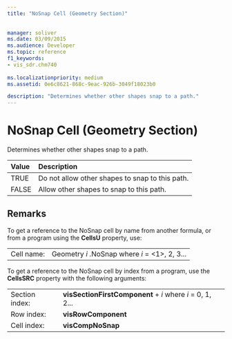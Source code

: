 ```yaml
---
title: "NoSnap Cell (Geometry Section)"
 
 
manager: soliver
ms.date: 03/09/2015
ms.audience: Developer
ms.topic: reference
f1_keywords:
- vis_sdr.chm740
 
ms.localizationpriority: medium
ms.assetid: 0e6c8621-868c-9eac-926b-3049f18023b0

description: "Determines whether other shapes snap to a path."
---
```


# NoSnap Cell (Geometry Section)

Determines whether other shapes snap to a path.
  
|**Value**|**Description**|
|:-----|:-----|
| TRUE  <br/> | Do not allow other shapes to snap to this path.  <br/> |
| FALSE  <br/> | Allow other shapes to snap to this path.  <br/> |
   
## Remarks

To get a reference to the NoSnap cell by name from another formula, or from a program using the **CellsU** property, use: 
  
|||
|:-----|:-----|
| Cell name:  <br/> | Geometry  *i*  .NoSnap            where  *i*  = <1>, 2, 3...  <br/> |
   
To get a reference to the NoSnap cell by index from a program, use the **CellsSRC** property with the following arguments: 
  
|||
|:-----|:-----|
| Section index:  <br/> |**visSectionFirstComponent** +  *i*            where  *i*  = 0, 1, 2...  <br/> |
| Row index:  <br/> |**visRowComponent** <br/> |
| Cell index:  <br/> |**visCompNoSnap** <br/> |
   

